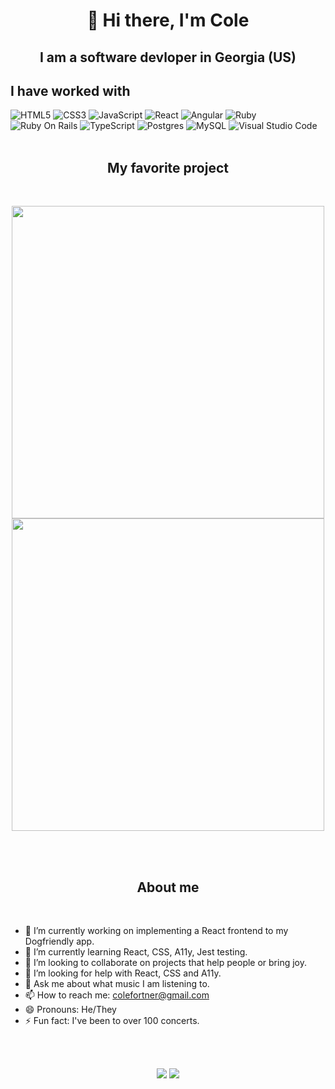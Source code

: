 
<p>
  <h1 align="center">👋 Hi there, I'm Cole</h1>
</p>

<p>
  <h2 align="center">I am a software devloper in Georgia (US)</h1>
</p>


## I have worked with
<img alt="HTML5" src="https://img.shields.io/badge/html5%20-%23E34F26.svg?&style=for-the-badge&logo=html5&logoColor=white"/> <img alt="CSS3" src="https://img.shields.io/badge/css3%20-%231572B6.svg?&style=for-the-badge&logo=css3&logoColor=white"/>   <img alt="JavaScript" src="https://img.shields.io/badge/javascript%20-%23323330.svg?&style=for-the-badge&logo=javascript&logoColor=%23F7DF1E"/> <img alt="React" src="https://img.shields.io/badge/react%20-%2320232a.svg?&style=for-the-badge&logo=react&logoColor=%2361DAFB"/> <img alt="Angular" src="https://img.shields.io/badge/Angular-DD0031?style=for-the-badge&logo=angular&logoColor=white"/> <img alt="Ruby" src="https://img.shields.io/badge/Ruby-CC342D?style=for-the-badge&logo=ruby&logoColor=white"/> <img alt="Ruby On Rails" src="https://img.shields.io/badge/Ruby_on_Rails-CC0000?style=for-the-badge&logo=ruby-on-rails&logoColor=whiteg"/> <img alt="TypeScript" src="https://img.shields.io/badge/typescript%20-%23007ACC.svg?&style=for-the-badge&logo=typescript&logoColor=white"/> <img alt="Postgres" src="https://img.shields.io/badge/PostgreSQL-316192?style=for-the-badge&logo=postgresql&logoColor=white"/> <img alt="MySQL" src="https://img.shields.io/badge/MySQL-00000F?style=for-the-badge&logo=mysql&logoColor=white"/> <img alt="Visual Studio Code" src="https://img.shields.io/badge/Visual%20Studio%20Code-0078d7.svg?&style=for-the-badge&logo=visual-studio-code&logoColor=white"/>
</br>
</br>

<p>  <h2 align="center">My favorite project</h2></p>
</br>
<p align="center">
  <img width="500" src="https://user-images.githubusercontent.com/20844376/134268471-afeb2cee-a88f-4e4e-a383-594b65c5b9cd.png" />
  <a href="https://github.com/colefortner/dogfriendly">              
    <img width="500" src="https://github-readme-stats.vercel.app/api/pin/?username=colefortner&repo=dogfriendly&theme=github_dark" />
  </a>
</p>
</br>
</br>

<p>  <h2 align="center">About me</h2></p>
</br>

- 🔭 I’m currently working on implementing a React frontend to my Dogfriendly app.
- 🌱 I’m currently learning React, CSS, A11y, Jest testing.
- 👯 I’m looking to collaborate on projects that help people or bring joy.
- 🤔 I’m looking for help with React, CSS and A11y.
- 💬 Ask me about what music I am listening to.
- 📫 How to reach me: colefortner@gmail.com
- 😄 Pronouns: He/They
- ⚡ Fun fact: I've been to over 100 concerts. 

<br/>
<br/>
<p align="center">
<img src="https://github-readme-stats.vercel.app/api?username=colefortner&show_icons=true&theme=github_dark" />
<img src="https://github-readme-stats.vercel.app/api/top-langs/?username=colefortner&theme=github_dark&layout=compact" />
</p>

